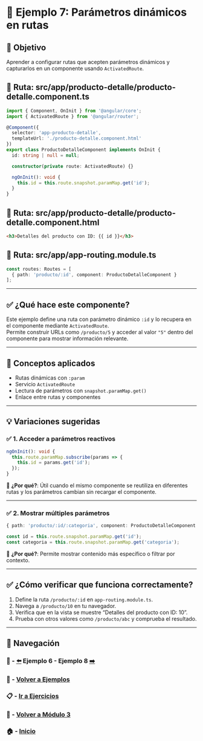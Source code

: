# 🧪 Ejemplo 7: Parámetros dinámicos en rutas

## 🎯 Objetivo
Aprender a configurar rutas que acepten parámetros dinámicos y capturarlos en un componente usando `ActivatedRoute`.

## 📁 Ruta: src/app/producto-detalle/producto-detalle.component.ts
```ts
import { Component, OnInit } from '@angular/core';
import { ActivatedRoute } from '@angular/router';

@Component({
  selector: 'app-producto-detalle',
  templateUrl: './producto-detalle.component.html'
})
export class ProductoDetalleComponent implements OnInit {
  id: string | null = null;

  constructor(private route: ActivatedRoute) {}

  ngOnInit(): void {
    this.id = this.route.snapshot.paramMap.get('id');
  }
}
```

## 📁 Ruta: src/app/producto-detalle/producto-detalle.component.html
```html
<h3>Detalles del producto con ID: {{ id }}</h3>
```

## 📁 Ruta: src/app/app-routing.module.ts
```ts
const routes: Routes = [
  { path: 'producto/:id', component: ProductoDetalleComponent }
];
```

---

## ✅ ¿Qué hace este componente?

Este ejemplo define una ruta con parámetro dinámico `:id` y lo recupera en el componente mediante `ActivatedRoute`.  
Permite construir URLs como `/producto/5` y acceder al valor `"5"` dentro del componente para mostrar información relevante.

---

## 🧠 Conceptos aplicados

- Rutas dinámicas con `:param`
- Servicio `ActivatedRoute`
- Lectura de parámetros con `snapshot.paramMap.get()`
- Enlace entre rutas y componentes

---

## 💡 Variaciones sugeridas

### ✅ 1. Acceder a parámetros reactivos

```ts
ngOnInit(): void {
  this.route.paramMap.subscribe(params => {
    this.id = params.get('id');
  });
}
```
📌 **¿Por qué?**: Útil cuando el mismo componente se reutiliza en diferentes rutas y los parámetros cambian sin recargar el componente.

---

### ✅ 2. Mostrar múltiples parámetros

```ts
{ path: 'producto/:id/:categoria', component: ProductoDetalleComponent }
```
```ts
const id = this.route.snapshot.paramMap.get('id');
const categoria = this.route.snapshot.paramMap.get('categoria');
```
📌 **¿Por qué?**: Permite mostrar contenido más específico o filtrar por contexto.

---

## ✅ ¿Cómo verificar que funciona correctamente?

1. Define la ruta `/producto/:id` en `app-routing.module.ts`.
2. Navega a `/producto/10` en tu navegador.
3. Verifica que en la vista se muestre “Detalles del producto con ID: 10”.
4. Prueba con otros valores como `/producto/abc` y comprueba el resultado.

---

## 🔁 Navegación

### 🧪 - [⬅️](./Ejemplo_6.md) Ejemplo 6 - Ejemplo 8 [➡️](./Ejemplo_8.md)

### 🧪 - [Volver a Ejemplos](../README.md)

### 📋 - [Ir a Ejercicios](../../Ejercicios/README.md)

### 📘 - [Volver a Módulo 3](../../Modulo_3.md)

### 🏠 - [Inicio](../../../README.md)

